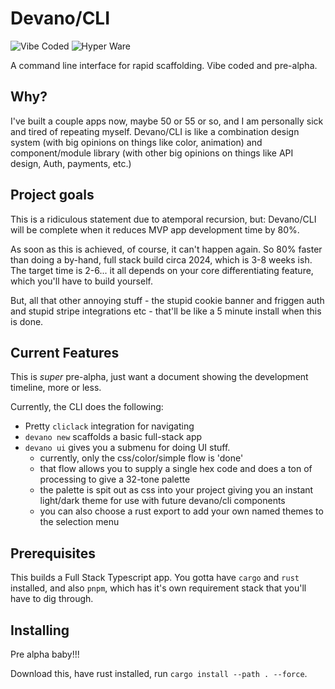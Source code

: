 # Devano/CLI

![Vibe Coded](https://img.shields.io/badge/vibe-coded-622118)
![Hyper Ware](https://img.shields.io/badge/hyper-ware-71DEF4)

A command line interface for rapid scaffolding. Vibe coded and pre-alpha.

## Why?

I've built a couple apps now, maybe 50 or 55 or so, and I am personally sick and tired of repeating myself.
Devano/CLI is like a combination design system (with big opinions on things like color, animation) and component/module library (with other big opinions on things like API design, Auth, payments, etc.)

## Project goals

This is a ridiculous statement due to atemporal recursion, but:
Devano/CLI will be complete when it reduces MVP app development time by 80%.

As soon as this is achieved, of course, it can't happen again. So 80% faster than doing a by-hand, full stack build circa 2024, which is 3-8 weeks ish. The target time is 2-6... it all depends on your core differentiating feature, which you'll have to build yourself.

But, all that other annoying stuff - the stupid cookie banner and friggen auth and stupid stripe integrations etc - that'll be like a 5 minute install when this is done.

## Current Features

This is _super_ pre-alpha, just want a document showing the development timeline, more or less.

Currently, the CLI does the following:

- Pretty `cliclack` integration for navigating
- `devano new` scaffolds a basic full-stack app
- `devano ui` gives you a submenu for doing UI stuff.
  - currently, only the css/color/simple flow is 'done'
  - that flow allows you to supply a single hex code and does a ton of processing to give a 32-tone palette
  - the palette is spit out as css into your project giving you an instant light/dark theme for use with future devano/cli components
  - you can also choose a rust export to add your own named themes to the selection menu

## Prerequisites

This builds a Full Stack Typescript app.
You gotta have `cargo` and `rust` installed, and also `pnpm`, which has it's own requirement stack that you'll have to dig through.

## Installing

Pre alpha baby!!!

Download this, have rust installed, run `cargo install --path . --force`.
